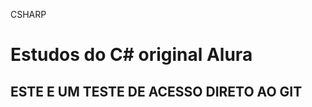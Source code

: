  CSHARP
<H1>

Estudos do C# original Alura
</H1>

<H2>    ESTE E UM TESTE DE ACESSO DIRETO AO GIT </H2>
